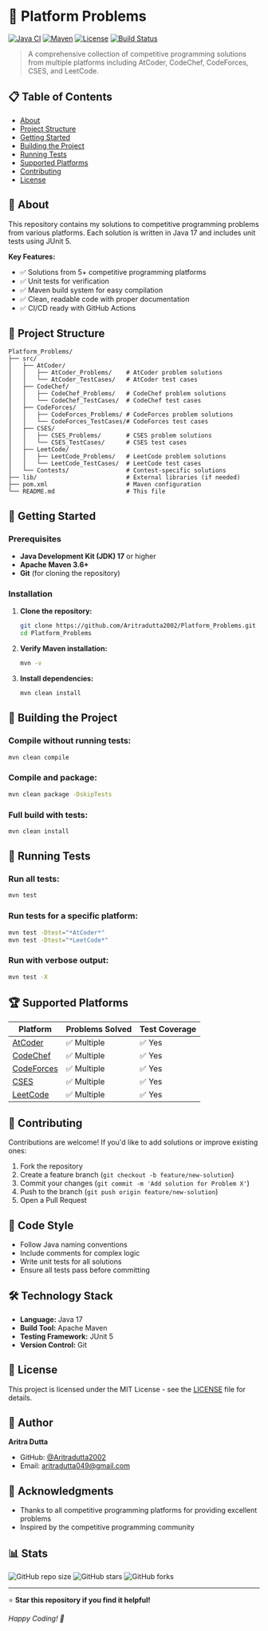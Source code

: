# 🚀 Platform Problems

[![Java CI](https://img.shields.io/badge/Java-17-orange.svg)](https://www.oracle.com/java/)
[![Maven](https://img.shields.io/badge/Maven-3.6+-blue.svg)](https://maven.apache.org/)
[![License](https://img.shields.io/badge/License-MIT-green.svg)](LICENSE)
[![Build Status](https://img.shields.io/badge/build-passing-brightgreen.svg)]()

> A comprehensive collection of competitive programming solutions from multiple platforms including AtCoder, CodeChef, CodeForces, CSES, and LeetCode.

## 📋 Table of Contents

- [About](#about)
- [Project Structure](#project-structure)
- [Getting Started](#getting-started)
- [Building the Project](#building-the-project)
- [Running Tests](#running-tests)
- [Supported Platforms](#supported-platforms)
- [Contributing](#contributing)
- [License](#license)

## 🎯 About

This repository contains my solutions to competitive programming problems from various platforms. Each solution is written in Java 17 and includes unit tests using JUnit 5.

**Key Features:**
- ✅ Solutions from 5+ competitive programming platforms
- ✅ Unit tests for verification
- ✅ Maven build system for easy compilation
- ✅ Clean, readable code with proper documentation
- ✅ CI/CD ready with GitHub Actions

## 📁 Project Structure

```
Platform_Problems/
├── src/
│   ├── AtCoder/
│   │   ├── AtCoder_Problems/    # AtCoder problem solutions
│   │   └── AtCoder_TestCases/   # AtCoder test cases
│   ├── CodeChef/
│   │   ├── CodeChef_Problems/   # CodeChef problem solutions
│   │   └── CodeChef_TestCases/  # CodeChef test cases
│   ├── CodeForces/
│   │   ├── CodeForces_Problems/ # CodeForces problem solutions
│   │   └── CodeForces_TestCases/# CodeForces test cases
│   ├── CSES/
│   │   ├── CSES_Problems/       # CSES problem solutions
│   │   └── CSES_TestCases/      # CSES test cases
│   ├── LeetCode/
│   │   ├── LeetCode_Problems/   # LeetCode problem solutions
│   │   └── LeetCode_TestCases/  # LeetCode test cases
│   └── Contests/                # Contest-specific solutions
├── lib/                         # External libraries (if needed)
├── pom.xml                      # Maven configuration
└── README.md                    # This file
```

## 🚀 Getting Started

### Prerequisites

- **Java Development Kit (JDK) 17** or higher
- **Apache Maven 3.6+**
- **Git** (for cloning the repository)

### Installation

1. **Clone the repository:**
   ```bash
   git clone https://github.com/Aritradutta2002/Platform_Problems.git
   cd Platform_Problems
   ```

2. **Verify Maven installation:**
   ```bash
   mvn -v
   ```

3. **Install dependencies:**
   ```bash
   mvn clean install
   ```

## 🔨 Building the Project

### Compile without running tests:
```bash
mvn clean compile
```

### Compile and package:
```bash
mvn clean package -DskipTests
```

### Full build with tests:
```bash
mvn clean install
```

## 🧪 Running Tests

### Run all tests:
```bash
mvn test
```

### Run tests for a specific platform:
```bash
mvn test -Dtest="*AtCoder*"
mvn test -Dtest="*LeetCode*"
```

### Run with verbose output:
```bash
mvn test -X
```

## 🏆 Supported Platforms

| Platform | Problems Solved | Test Coverage |
|----------|----------------|---------------|
| [AtCoder](https://atcoder.jp/) | ✅ Multiple | ✅ Yes |
| [CodeChef](https://www.codechef.com/) | ✅ Multiple | ✅ Yes |
| [CodeForces](https://codeforces.com/) | ✅ Multiple | ✅ Yes |
| [CSES](https://cses.fi/) | ✅ Multiple | ✅ Yes |
| [LeetCode](https://leetcode.com/) | ✅ Multiple | ✅ Yes |

## 🤝 Contributing

Contributions are welcome! If you'd like to add solutions or improve existing ones:

1. Fork the repository
2. Create a feature branch (`git checkout -b feature/new-solution`)
3. Commit your changes (`git commit -m 'Add solution for Problem X'`)
4. Push to the branch (`git push origin feature/new-solution`)
5. Open a Pull Request

## 📝 Code Style

- Follow Java naming conventions
- Include comments for complex logic
- Write unit tests for all solutions
- Ensure all tests pass before committing

## 🛠️ Technology Stack

- **Language:** Java 17
- **Build Tool:** Apache Maven
- **Testing Framework:** JUnit 5
- **Version Control:** Git

## 📄 License

This project is licensed under the MIT License - see the [LICENSE](LICENSE) file for details.

## 👤 Author

**Aritra Dutta**
- GitHub: [@Aritradutta2002](https://github.com/Aritradutta2002)
- Email: aritradutta049@gmail.com

## 🙏 Acknowledgments

- Thanks to all competitive programming platforms for providing excellent problems
- Inspired by the competitive programming community

## 📊 Stats

![GitHub repo size](https://img.shields.io/github/repo-size/Aritradutta2002/Platform_Problems)
![GitHub stars](https://img.shields.io/github/stars/Aritradutta2002/Platform_Problems?style=social)
![GitHub forks](https://img.shields.io/github/forks/Aritradutta2002/Platform_Problems?style=social)

---

⭐ **Star this repository if you find it helpful!**

*Happy Coding! 🎉*
